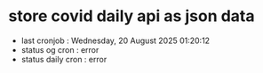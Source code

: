 # store covid daily api as json data

- last cronjob : Wednesday, 20 August 2025 01:20:12
- status og cron : error
- status daily cron : error
      
      
